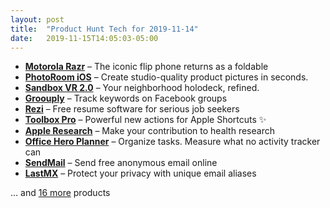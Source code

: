 ```yaml
---
layout: post
title:  "Product Hunt Tech for 2019-11-14"
date:   2019-11-15T14:05:03-05:00
---
```


* **[Motorola Razr](https://www.producthunt.com/posts/motorola-razr?utm_campaign=producthunt-api&utm_medium=api&utm_source=Application%3A+Daily+Digest+RSS+%28ID%3A+3202%29)** – The iconic flip phone returns as a foldable
* **[PhotoRoom iOS](https://www.producthunt.com/posts/photoroom-ios?utm_campaign=producthunt-api&utm_medium=api&utm_source=Application%3A+Daily+Digest+RSS+%28ID%3A+3202%29)** – Create studio-quality product pictures in seconds.
* **[Sandbox VR 2.0](https://www.producthunt.com/posts/sandbox-vr-2-0?utm_campaign=producthunt-api&utm_medium=api&utm_source=Application%3A+Daily+Digest+RSS+%28ID%3A+3202%29)** – Your neighborhood holodeck, refined.
* **[Groouply](https://www.producthunt.com/posts/groouply?utm_campaign=producthunt-api&utm_medium=api&utm_source=Application%3A+Daily+Digest+RSS+%28ID%3A+3202%29)** – Track keywords on Facebook groups
* **[Rezi](https://www.producthunt.com/posts/rezi?utm_campaign=producthunt-api&utm_medium=api&utm_source=Application%3A+Daily+Digest+RSS+%28ID%3A+3202%29)** – Free resume software for serious job seekers
* **[Toolbox Pro](https://www.producthunt.com/posts/toolbox-pro?utm_campaign=producthunt-api&utm_medium=api&utm_source=Application%3A+Daily+Digest+RSS+%28ID%3A+3202%29)** – Powerful new actions for Apple Shortcuts ✨
* **[Apple Research](https://www.producthunt.com/posts/apple-research?utm_campaign=producthunt-api&utm_medium=api&utm_source=Application%3A+Daily+Digest+RSS+%28ID%3A+3202%29)** – Make your contribution to health research
* **[Office Hero Planner](https://www.producthunt.com/posts/office-hero-planner?utm_campaign=producthunt-api&utm_medium=api&utm_source=Application%3A+Daily+Digest+RSS+%28ID%3A+3202%29)** – Organize tasks. Measure what no activity tracker can
* **[SendMail](https://www.producthunt.com/posts/sendmail?utm_campaign=producthunt-api&utm_medium=api&utm_source=Application%3A+Daily+Digest+RSS+%28ID%3A+3202%29)** – Send free anonymous email online
* **[LastMX](https://www.producthunt.com/posts/lastmx?utm_campaign=producthunt-api&utm_medium=api&utm_source=Application%3A+Daily+Digest+RSS+%28ID%3A+3202%29)** – Protect your privacy with unique email aliases

… and [16 more](https://www.producthunt.com/tech) products